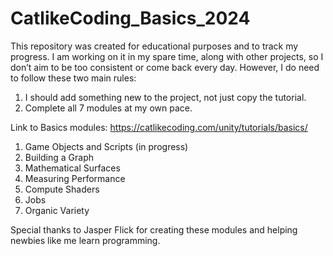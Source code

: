 # CatlikeCoding_Basics_2024
This repository was created for educational purposes and to track my progress. I am working on it in my spare time, along with other projects, so I don’t aim to be too consistent or come back every day. However, I do need to follow these two main rules:

1. I should add something new to the project, not just copy the tutorial.
2. Complete all 7 modules at my own pace.

Link to Basics modules:
https://catlikecoding.com/unity/tutorials/basics/

1. Game Objects and Scripts (in progress)
2. Building a Graph
3. Mathematical Surfaces
4. Measuring Performance
5. Compute Shaders
6. Jobs
7. Organic Variety

Special thanks to Jasper Flick for creating these modules and helping newbies like me learn programming.
